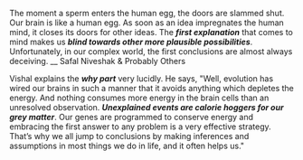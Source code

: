 The moment a sperm enters the human egg, the doors are slammed shut. Our brain is like a human egg. As soon as an
idea impregnates the human mind, it closes its doors for other ideas. The _**first explanation**_ that comes to mind makes
us _**blind towards other more plausible possibilities**_. Unfortunately, in our complex world, the first conclusions are
almost always deceiving. __ Safal Niveshak & Probably Others

Vishal explains the _**why part**_ very lucidly. He says, "Well, evolution has wired our brains in such a manner that
it avoids anything which depletes the energy. And nothing consumes more energy in the brain cells than an
unresolved observation. _**Unexplained events are calorie hoggers for our grey matter**_. Our genes are programmed
to conserve energy and embracing the first answer to any problem is a very effective strategy. That’s why we all
jump to conclusions by making inferences and assumptions in most things we do in life, and it often helps us."

